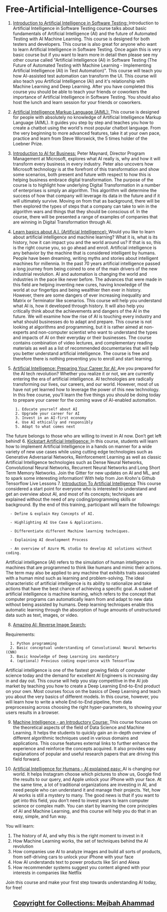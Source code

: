 # Free-Artificial-Intelligence-Courses

1. <a href="https://www.udemy.com/course/introduction-to-artificial-intelligence-in-software-testing/">Introduction to Artificial Intelligence in Software Testing: </a>
  Introduction to Artificial Intelligence in Software Testing course talks about basic fundamentals of Artificial Intelligence (AI) and the future of Automated Testing with AI Machine Learning. This course is designed for both testers and developers. This course is also great for anyone who want to learn Artificial Intelligence in Software Testing. Once again this is very basic course but if you want to learn more in detail then please see my other course called "Artificial Intelligence (AI) in Software Testing (The Future of Automated Testing with Machine Learning - Implementing Artificial Intelligence (AI) in Test Automation)". This course will teach you how AI-assisted test automation can transform the UI. This course will also teach you Artificial Intelligence (AI) and it's relationship with Machine Learning and Deep Learning. After you have completed this course you should be able to teach your friends or coworkers the importance of Artificial Intelligence in Software Testing. You should also host the lunch and learn session for your friends or coworkers.
2. <a href="https://www.udemy.com/course/artificial-intelligence-markup-language/">Artificial Intelligence Markup Language (AIML): </a>
  This course is designed for people with absolutely no knowledge of Artificial Intelligence Markup Language (AIML). It guides you step by step and teaches you how to create a chatbot using the world's most popular chatbot language. From the very beginning to more advanced features, take it at your own pace, practice and learn from Steve Worswick, the 5 times holder of the Loebner Prize.
3. <a href="https://www.udemy.com/course/introduction-to-ai-for-business/">Introduction to AI for Business:</a>
  Peter Maynard, Director Program Management at Microsoft, explores what AI really is, why and how it will transform every business in every industry. Peter also uncovers how Microsoft technology is at the forefront of this transformation and show some scenarios, both present and future with respect to how this is helping business embrace digital transformation. The purpose of the course is to highlight how underlying Digital Transformation in a number of enterprises is simply an algorithm. This algorithm will determine the success of how that company will leverage its data in the future and if it will ultimately survive. Moving on from that as background, there will be then explored the types of steps that a company can take to win in the algorithm wars and things that they should be conscious of. In the course, there will be presented a range of examples of companies that are winning in Digital Transformation through AI.
4. <a href="https://www.udemy.com/course/learn-basics-of-artificial-intelligence/">Learn basics about A.I. (Artificial Intelligence): </a>
  Would you like to learn about artificial intelligence and machine learning? What it is, what is its history, how it can impact you and the world around us? If that is so, this is the right course you, so go ahead and enroll. Artificial intelligence is any behavior by the machine that is considered intelligent by humans. People have been dreaming, writing myths and stories about intelligent machines for millennia. In the past 70 years artificial intelligence passed a long journey from being coined to one of the main drivers of the new industrial revolution. AI and automation is changing the world and industries in the pace like never before. The advances that were made in this field are helping inventing new cures, having knowledge of the world at our fingertips and being wealthier then ever in history. However, there are some dangers of ever increasing inequality and Matrix or Terminator like scenarios. This course will help you understand what AI is, how it developed through history. It will also help you critically think about the achievements and dangers of the AI in the future. We will examine how the rise of AI is touching every industry and what should businesses do to adapt and prepare. This course is not looking at algorithms and programming, but it is rather aimed at non-experts and non-computer scientist who want to understand the types and impacts of AI on their everyday or their businesses. The course contains combination of video lectures, and complementary reading materials as well as a list of recommended documentaries that will help you better understand artificial intelligence. The course is free and therefore there is nothing preventing you to enroll and start learning.
5. <a href="https://www.udemy.com/course/artificial-intelligence-preparing-your-career-for-ai/">Artificial Intelligence: Preparing Your Career for AI: </a>
  Are you prepared for the AI tech revolution? Whether you realize it or not, we are currently entering the era of artificial intelligence. AI technologies are radically transforming our lives, our careers, and our world. However, most of us have not yet learned how to leverage the power of this new technology. In this free course, you’ll learn the five things you should be doing today to prepare your career for the coming wave of AI-enabled automation.

        1. Educate yourself about AI
        2. Upgrade your career for AI
        3. Invest in an AI-first economy
        4. Use AI ethically and responsibly
        5. Adapt to what comes next 
The future belongs to those who are willing to invest in AI now. Don’t get left behind!
6. <a href="https://www.udemy.com/course/kickstart-ai/">Kickstart Artificial Intelligence: </a> 
  In this course, students will learn how to implement Artificial Intelligence in a hands on manner for a wide variety of new use cases while using cutting edge technologies such as Generative Adversarial Networks, Reinforcement Learning as well as classic Artificial Intelligence technologies such as Dense Neural Networks, Convolutional Neural Networks, Recurrent Neural Networks and Long Short Term Memory Networks. Join the Gitter for new updates on AI and ML, and to spark some interesting information! With help from Jon Krohn's Github Tensorflow Live Lessons
7. <a href="https://www.udemy.com/course/introduction-to-artificial-intelligence-c/">Introduction To Artificial Intelligence</a>
  This course considered a start point for everyone who is interested to understand and get an overview about AI, and most of its concepts; techniques are explained without the need of any coding/programming skills or background. By the end of this training, participant will learn the followings:

      - Define & explain Key Concepts of AI.

      - Highlighting AI Use Case & Applications.

      - Differentiate different Machine learning techniques.

      - Explaining AI development Process

      - An overview of Azure ML studio to develop AI solutions without coding.

Artificial intelligence (AI) refers to the simulation of human intelligence in machines that are programmed to think like humans and mimic their actions. The term may also be applied to any machine that exhibits traits associated with a human mind such as learning and problem-solving. The ideal characteristic of artificial intelligence is its ability to rationalize and take actions that have the best chance of achieving a specific goal. A subset of artificial intelligence is machine learning, which refers to the concept that computer programs can automatically learn from and adapt to new data without being assisted by humans. Deep learning techniques enable this automatic learning through the absorption of huge amounts of unstructured data such as text, images, or video.

8. <a href="https://www.udemy.com/course/practical-deep-learning-image-search-engine/">Amazing AI: Reverse Image Search: </a> 
  
  Requirements:
  
      1. Python programming
      2. Basic conceptual understanding of Convolutional Neural Networks (CNN)
      3. Basic knowledge of Deep Learning ins mandatory
      4. (optional) Previous coding experience with TensorFlow

Artificial intelligence is one of the fastest growing fields of computer science today and the demand for excellent AI Engineers is increasing day in and day out. This course will help you stay competitive in the AI job market by teaching you how to create a Deep Learning End-to-End product on your own. Most courses focus on the basics of Deep Learning and teach you about the very basics of different models. In this course, however, you will learn how to write a whole End-to-End pipeline, from data preprocessing across choosing the right hyper-parameters, to showing your users results in a browser.

9. <a href="https://www.udemy.com/course/machine-intelligence-masterclass/">Machine Intelligence - an Introductory Course: </a>
  This course focuses on the theoretical aspects of the field of Data Science and Machine Learning. It helps the students to quickly gain an in-depth overview of different algorithmic techniques used in various domains and applications. This course features external links to further enhance the experience and reinforce the concepts acquired. It also provides easy explanations of popular and useful research papers that are driving this field forward.

10. <a href="https://www.udemy.com/course/ai4humans/">Artificial Intelligence for Humans - AI explained easy: </a>
  AI is changing our world. It helps Instagram choose which pictures to show us, Google find the results to our query, and Apple unlock your iPhone with your face. At the same time, a lot of traditional organizations are investing in AI, and need people who can understand it and manage their projects. Yet, how AI works is still a mystery to many. The good news is that if you want to get into this field, you don’t need to invest years to learn computer science or complex math. You can start by learning the core principles of AI and Machine Learning, and this course will help you do that in an easy, simple, and fun way.

You will learn:

  1. The history of AI, and why this is the right moment to invest in it
  2. How Machine Learning works, the set of techniques behind the AI revolution
  3. How companies use AI to analyze images and build all sorts of products, from self-driving cars to unlock your iPhone with your face
  4. How AI understands text to power products like Siri and Alexa
  5. How recommender systems suggest you content aligned with your interests in companies like Netflix

Join this course and make your first step towards understanding AI today, for free!


## <p align="center"> <a href="https://github.com/ahammadmejbah">Copyright for Collections: Mejbah Ahammad</a></p>
